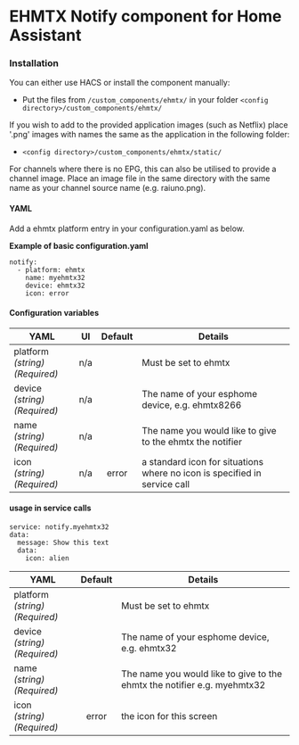 # EHMTX Notify component for Home Assistant


### Installation

You can either use HACS or install the component manually:

- Put the files from `/custom_components/ehmtx/` in your folder `<config directory>/custom_components/ehmtx/`

If you wish to add to the provided application images (such as Netflix) place '.png' images with names the same as the application in the following folder:

- `<config directory>/custom_components/ehmtx/static/`

For channels where there is no EPG, this can also be utilised to provide a channel image. Place an image file in the same directory with the same name as your channel source name (e.g. raiuno.png).

#### YAML

Add a ehmtx platform entry in your configuration.yaml as below.

**Example of basic configuration.yaml**

```
notify:
  - platform: ehmtx
    name: myehmtx32
    device: ehmtx32
    icon: error

```

#### Configuration variables

| **YAML**                                        | **UI**                            | **Default** | **Details** |
| ------------------------------------------------|-----------------------------------|:-----------:|-------------|
| platform<br>_(string)(Required)_                | n/a                               |             | Must be set to ehmtx |
| device<br>_(string)(Required)_                  | n/a                               |             | The name of your esphome device, e.g. ehmtx8266 |
| name<br>_(string)(Required)_                    | n/a                               |             | The name you would like to give to the ehmtx the notifier |
| icon<br>_(string)(Required)_                    | n/a                               |error        | a standard icon for situations where no icon is specified in service call|

#### usage in service calls

```
service: notify.myehmtx32
data:
  message: Show this text
  data:
    icon: alien
```

| **YAML**                                        | **Default** | **Details** |
| ------------------------------------------------|:-----------:|-------------|
| platform<br>_(string)(Required)_                |             | Must be set to ehmtx |
| device<br>_(string)(Required)_                  |             | The name of your esphome device, e.g. ehmtx32 |
| name<br>_(string)(Required)_                    |             | The name you would like to give to the ehmtx the notifier e.g. myehmtx32|
| icon<br>_(string)(Required)_                    |error        | the icon for this screen|

